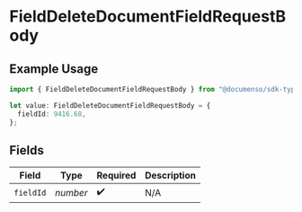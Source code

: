 # FieldDeleteDocumentFieldRequestBody

## Example Usage

```typescript
import { FieldDeleteDocumentFieldRequestBody } from "@documenso/sdk-typescript/models/operations";

let value: FieldDeleteDocumentFieldRequestBody = {
  fieldId: 9416.68,
};
```

## Fields

| Field              | Type               | Required           | Description        |
| ------------------ | ------------------ | ------------------ | ------------------ |
| `fieldId`          | *number*           | :heavy_check_mark: | N/A                |